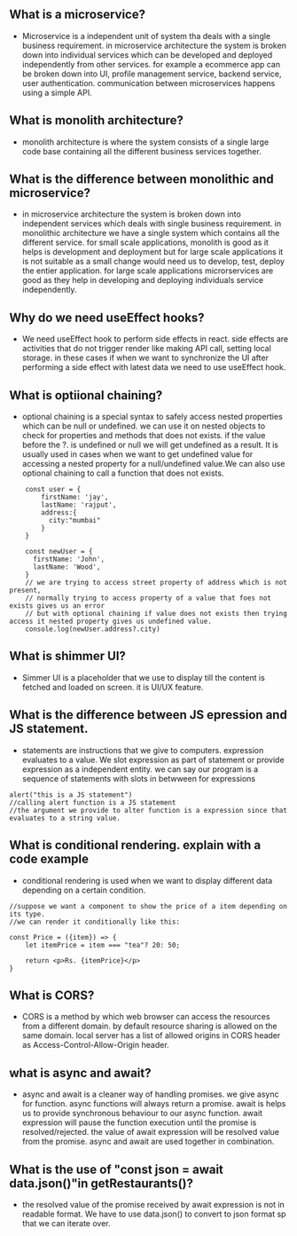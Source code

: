 ## What is a microservice?

- Microservice is a independent unit of system tha deals with a single business requirement. in microservice architecture the system is broken down into individual services which can be developed and deployed independently from other services. for example a ecommerce app can be broken down into UI, profile management service, backend service, user authentication. communication between microservices happens using a simple API.

## What is monolith architecture?

- monolith architecture is where the system consists of a single large code base containing all the different business services together.

## What is the difference between monolithic and microservice?

- in microservice architecture the system is broken down into independent services which deals with single business requirement. in monolithic architecture we have a single system which contains all the different service. for small scale applications, monolith is good as it helps is development and deployment but for large scale applications it is not suitable as a small change would need us to develop, test, deploy the entier application. for large scale applications microrservices are good as they help in developing and deploying individuals service independently.

## Why do we need useEffect hooks?

- We need useEffect hook to perform side effects in react. side effects are activities that do not trigger render like making API call, setting local storage. in these cases if when we want to synchronize the UI after performing a side effect with latest data we need to use useEffect hook.

## What is optiional chaining?

- optional chaining is a special syntax to safely access nested properties which can be null or undefined. we can use it on nested objects to check for properties and methods that does not exists. if the value before the ?. is undefined or null we will get undefined as a result. It is usually used in cases when we want to get undefined value for accessing a nested property for a null/undefined value.We can also use optional chaining to call a function that does not exists.

```
    const user = {
        firstName: 'jay',
        lastName: 'rajput',
        address:{
          city:"mumbai"
        }
    }

    const newUser = {
      firstName: 'John',
      lastName: 'Wood',
    }
    // we are trying to access street property of address which is not present,
    // normally trying to access property of a value that foes not exists gives us an error
    // but with optional chaining if value does not exists then trying access it nested property gives us undefined value.
    console.log(newUser.address?.city)
```

## What is shimmer UI?

- Simmer UI is a placeholder that we use to display till the content is fetched and loaded on screen. it is UI/UX feature.

## What is the difference between JS epression and JS statement.

- statements are instructions that we give to computers. expression evaluates to a value. We slot expression as part of statement or provide expression as a independent entity. we can say our program is a sequence of statements with slots in betwween for expressions

```
alert("this is a JS statement")
//calling alert function is a JS statement
//the argument we provide to alter function is a expression since that evaluates to a string value.
```

## What is conditional rendering. explain with a code example

- conditional rendering is used when we want to display different data depending on a certain condition.

```
//suppose we want a component to show the price of a item depending on its type.
//we can render it conditionally like this:

const Price = ({item}) => {
    let itemPrice = item === "tea"? 20: 50;

    return <p>Rs. {itemPrice}</p>
}
```

## What is CORS?

- CORS is a method by which web browser can access the resources from a different domain. by default resource sharing is allowed on the same domain. local server has a list of allowed origins in CORS header as Access-Control-Allow-Origin header.

## what is async and await?

- async and await is a cleaner way of handling promises. we give async for function. async functions will always return a promise. await is helps us to provide synchronous behaviour to our async function. await expression will pause the function execution until the promise is resolved/rejected. the value of await expression will be resolved value from the promise. async and await are used together in combination.

## What is the use of "const json = await data.json()"in getRestaurants()?

- the resolved value of the promise received by await expression is not in readable format. We have to use data.json() to convert to json format sp that we can iterate over.
